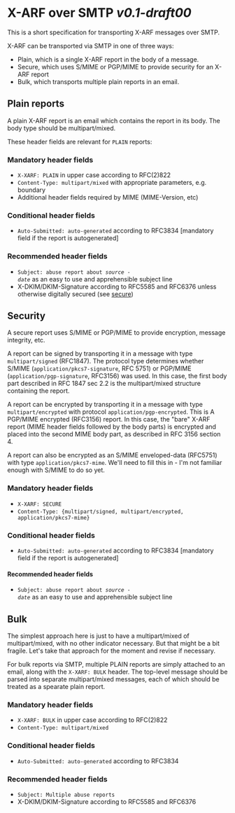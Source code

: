 # X-ARF over SMTP *v0.1-draft00*

This is a short specification for transporting X-ARF messages over SMTP.

X-ARF can be transported via SMTP in one of three ways:

* Plain, which is a single X-ARF report in the body of a message.
* Secure, which uses S/MIME or PGP/MIME to provide security for an X-ARF report
* Bulk, which transports multiple plain reports in an email.

## Plain reports

A plain X-ARF report is an email which contains the report in its body. The body type should be multipart/mixed.

These header fields are relevant for `PLAIN` reports:

### Mandatory header fields
* `X-XARF: PLAIN` in upper case according to RFC(2)822   
* `Content-Type: multipart/mixed` with appropriate parameters, e.g. boundary
* Additional header fields required by MIME (MIME-Version, etc)

### Conditional header fields
* `Auto-Submitted: auto-generated` according to RFC3834
  \[mandatory field if the report is autogenerated\]

### Recommended header fields
* <code>Subject: abuse report about *source* - *date*</code> as an easy to use and apprehensible subject line   
* X-DKIM/DKIM-Signature according to RFC5585 and RFC6376 unless otherwise digitally secured (see [secure](#secure))

## Security

A secure report uses S/MIME or PGP/MIME to provide encryption, message integrity, etc.

A report can be signed by transporting it in a message with type `multipart/signed` (RFC1847). The protocol type determines whether S/MIME (`application/pkcs7-signature`, RFC 5751) or PGP/MIME (`application/pgp-signature`, RFC3156) was used. In this case, the first body part described in RFC 1847 sec 2.2 is the multipart/mixed structure containing the report.

A report can be encrypted by transporting it in a message with type `multipart/encrypted` with protocol `application/pgp-encrypted`. This is A PGP/MIME encrypted (RFC3156) report. In this case, the "bare" X-ARF report (MIME header fields followed by the body parts) is encrypted and placed into the second MIME body part, as described in RFC 3156 section 4.

A report can also be encrypted as an S/MIME enveloped-data (RFC5751) with type `application/pkcs7-mime`. We'll need to fill this in - I'm not familiar enough with S/MIME to do so yet.

### Mandatory header fields
* `X-XARF: SECURE`
* `Content-Type: {multipart/signed, multipart/encrypted, application/pkcs7-mime}`

### Conditional header fields
* `Auto-Submitted: auto-generated` according to RFC3834
  \[mandatory field if the report is autogenerated\]

#### Recommended header fields
* <code>Subject: abuse report about *source* - *date*</code> as an easy to use and apprehensible subject line   

## Bulk

The simplest approach here is just to have a multipart/mixed of multipart/mixed, with no other indicator necessary. But that might be a bit fragile. Let's take that approach for the moment and revise if necessary.

For bulk reports via SMTP, multiple PLAIN reports are simply attached to an email, along with the `X-XARF: BULK` header. The top-level message should be parsed into separate multipart/mixed messages, each of which should be treated as a spearate plain report.

### Mandatory header fields
* `X-XARF: BULK` in upper case according to RFC(2)822   
* `Content-Type: multipart/mixed`

### Conditional header fields
* `Auto-Submitted: auto-generated` according to RFC3834

### Recommended header fields
* <code>Subject: Multiple abuse reports</code> 
* X-DKIM/DKIM-Signature according to RFC5585 and RFC6376
